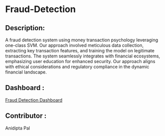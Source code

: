 # Fraud-Detection

## Description:

A fraud detection system using money transaction psychology leveraging one-class SVM. Our approach involved meticulous data collection, extracting key transaction features, and training the model on legitimate transactions. The system seamlessly integrates with financial ecosystems, emphasizing user education for enhanced security. Our approach aligns with ethical considerations and regulatory compliance in the dynamic financial landscape.

## Dashboard :
[Fraud Detection Dashboard](https://app.powerbi.com/reportEmbed?reportId=6422fab4-586d-42a6-8bfb-8a044f304b42&autoAuth=true&ctid=23a21599-83e3-45ed-9e32-d7441e300908)

## Contributor :
Anidipta Pal